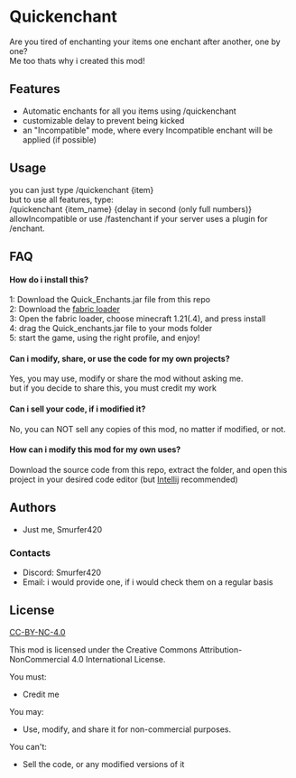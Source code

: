 # Quickenchant
Are you tired of enchanting your items one enchant after another, one by one?  
Me too thats why i created this mod!

## Features

- Automatic enchants for all you items using /quickenchant
- customizable delay to prevent being kicked
- an "Incompatible" mode, where every Incompatible enchant will be applied (if possible)

## Usage
you can just type /quickenchant {item}  
but to use all features, type:  
/quickenchant {item_name} {delay in second (only full numbers)} allowIncompatible
or use /fastenchant if your server uses a plugin for /enchant. 

## FAQ

#### How do i install this?

1: Download the Quick_Enchants.jar file from this repo  
2: Download the [fabric loader](https://fabricmc.net/use/installer/)  
3: Open the fabric loader, choose minecraft 1.21(.4), and press install  
4: drag the Quick_enchants.jar file to your mods folder  
5: start the game, using the right profile, and enjoy!

#### Can i modify, share, or use the code for my own projects?

Yes, you may use, modify or share the mod without asking me.  
but if you decide to share this, you must credit my work

#### Can i sell your code, if i modified it?

No, you can NOT sell any copies of this mod, no matter if modified, or not.

#### How can i modify this mod for my own uses?

Download the source code from this repo, extract the folder, and open this project in your desired code editor (but [Intellij](jetbrains.com/idea/download) recommended)
## Authors

- Just me, Smurfer420

### Contacts

- Discord: Smurfer420
- Email: i would provide one, if i would check them on a regular basis
## License

[CC-BY-NC-4.0](https://creativecommons.org/licenses/by-nc/4.0/)

This mod is licensed under the Creative Commons Attribution-NonCommercial 4.0 International License.

You must:
- Credit me

You may:
- Use, modify, and share it for non-commercial purposes.

You can't:
- Sell the code, or any modified versions of it
